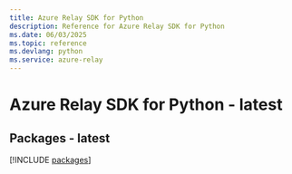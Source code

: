 ```yaml
---
title: Azure Relay SDK for Python
description: Reference for Azure Relay SDK for Python
ms.date: 06/03/2025
ms.topic: reference
ms.devlang: python
ms.service: azure-relay
---
```

# Azure Relay SDK for Python - latest
## Packages - latest
[!INCLUDE [packages](relay-index.md)]